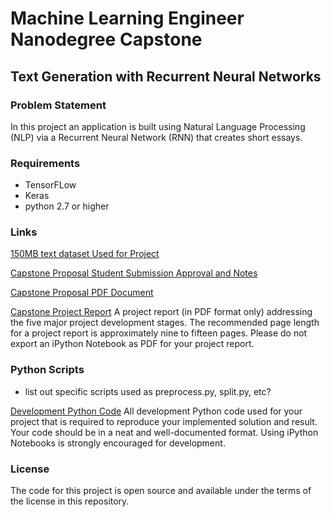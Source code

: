 # Machine Learning Engineer Nanodegree Capstone

## Text Generation with Recurrent Neural Networks

### Problem Statement
In this project an application is built using Natural Language Processing (NLP) via a Recurrent Neural Network (RNN) that creates short essays. 

### Requirements

- TensorFLow
- Keras
- python 2.7 or higher


### Links

[150MB text dataset Used for Project](https://www.kaggle.com/jannesklaas/scifi-stories-text-corpus)

[Capstone Proposal Student Submission Approval and Notes](https://review.udacity.com/#!/reviews/1629408)

[Capstone Proposal PDF Document](https://github.com/ArJayTee/machine-learning/blob/master/projects/capstone/proposal.pdf)


[Capstone Project Report]()
A project report (in PDF format only) addressing the five major project development stages. The recommended page length for a project report is approximately nine to fifteen pages. Please do not export an iPython Notebook as PDF for your project report.


### Python Scripts

- list out specific scripts used as preprocess.py, split.py, etc? 

[Development Python Code]()
All development Python code used for your project that is required to reproduce your implemented solution and result. Your code should be in a neat and well-documented format. Using iPython Notebooks is strongly encouraged for development.

### License

The code for this project is open source and available under the terms of the license in this repository.
